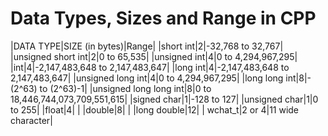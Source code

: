 # Data Types, Sizes and Range in CPP

|DATA TYPE|SIZE (in bytes)|Range|
|short int|2|-32,768 to 32,767|
|unsigned short int|2|0 to 65,535|
|unsigned int|4|0 to 4,294,967,295|
|int|4|-2,147,483,648 to 2,147,483,647|
|long int|4|-2,147,483,648 to 2,147,483,647|
|unsigned long int|4|0 to 4,294,967,295|
|long long int|8|-(2^63) to (2^63)-1|
|unsigned long long int|8|0 to 18,446,744,073,709,551,615|
|signed char|1|-128 to 127|
|unsigned char|1|0 to 255|
|float|4| |
|double|8| |
|long double|12| |
wchat_t|2 or 4|11 wide character|